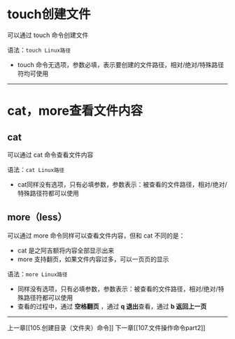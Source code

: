 
# touch创建文件

可以通过  touch  命令创建文件

语法：`touch Linux路径`
- touch 命令无选项，参数必填，表示要创建的文件路径，相对/绝对/特殊路径符均可使用

---

# cat，more查看文件内容

## cat

可以通过  cat  命令查看文件内容

语法：`cat Linux路径`
- cat同样没有选项，只有必填参数，参数表示：被查看的文件路径，相对/绝对/特殊路径符都可以使用

## more（less）

可以通过  more  命令同样可以查看文件内容，但和  cat  不同的是：
- cat  是之阿吉额将内容全部显示出来
- more 支持翻页，如果文件内容过多，可以一页页的显示

语法：`more Linux路径`
- 同样没有选项，只有必填参数，参数表示：被查看的文件路径，相对/绝对/特殊路径符都可以使用
- 查看的过程中，通过  **空格翻页**  ，通过 **q 退出**查看，通过 **b 返回上一页**

---

上一章[[105.创建目录（文件夹）命令]]
下一章[[107.文件操作命令part2]]
